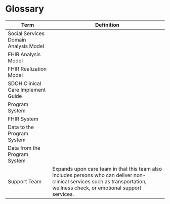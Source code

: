 # Glossary

|Term|Definition|
|---|---|
|Social Services Domain Analysis Model| |
|FHIR Analysis Model| |
|FHIR Realization Model| |
|SDOH Clinical Care Implement Guide| |
|Program System| |
|FHIR System| |
|Data to the Program System| |
|Data from the Program System| |
|Support Team|Expands upon care team in that this team also includes persons who can deliver non-clinical services such as transportation, wellness check, or emotional support services.|
